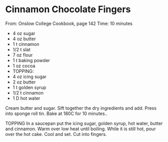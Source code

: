 # Cinnamon Chocolate Fingers
From: Onslow College Cookbook, page 142
Time: 10 minutes

* 4 oz sugar
* 4 oz butter
* 1 t cinnamon
* 1/2 t slat
* 7 oz flour
* 1 t baking powder
* 1 oz cocoa
* TOPPING:
* 4 oz icing sugar
* 2 oz butter
* 1 t golden syrup
* 1/2 t cinnamon
* 1 D hot water

Cream butter and sugar.  Sift together the dry ingredients and add.  Press into sponge roll tin.  Bake at 180C for 10 minutes..

TOPPING
In a saucepan put the icing sugar, golden syrup, hot water, butter and cinnamon.  Warm over low heat until boiling.  While it is still hot, pour over the hot cake.  Cool and set.  Cut into fingers.

